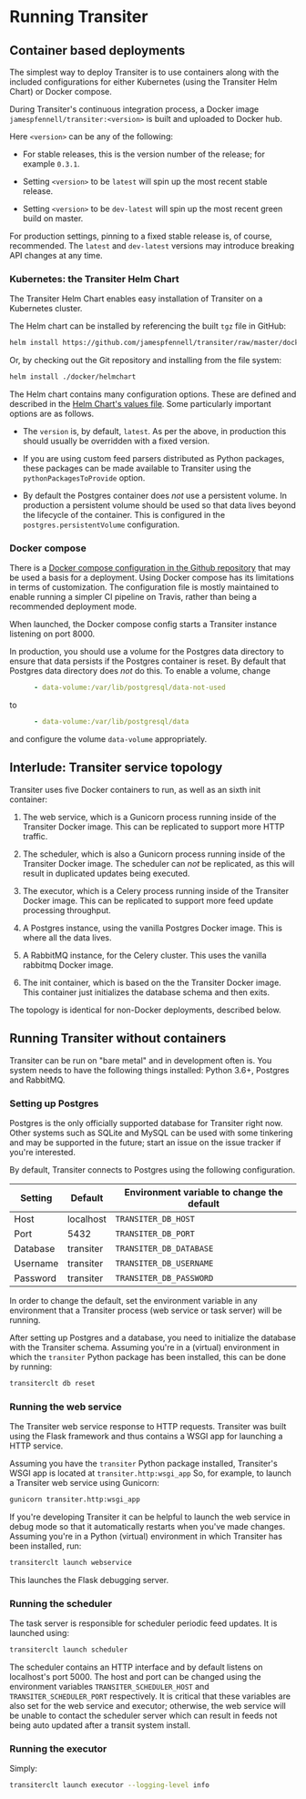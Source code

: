# Running Transiter


## Container based deployments

The simplest way to deploy Transiter is to use
containers along with the included configurations
for either Kubernetes (using the Transiter Helm Chart) or Docker compose.

During Transiter's continuous integration process, a
Docker image `jamespfennell/transiter:<version>`
 is built and uploaded to Docker hub.
    
Here `<version>` can be any of the following:

- For stable releases, this is the version number of the release; for example `0.3.1`.

- Setting `<version>` to be `latest` will spin up the most recent stable release.

- Setting `<version>` to be `dev-latest` will spin up the most recent green build on master.

For production settings, pinning to a fixed stable release is, of course, recommended.
The `latest` and `dev-latest` versions may introduce breaking API changes at any time.


### Kubernetes: the Transiter Helm Chart

The Transiter Helm Chart enables easy installation of 
Transiter on a Kubernetes cluster.

The Helm chart can be installed by referencing the built `tgz` file 
in GitHub:
```sh
helm install https://github.com/jamespfennell/transiter/raw/master/docker/helmchart-0.1.0.tgz
```
Or, by checking out the Git repository and installing from the file system:
```sh
helm install ./docker/helmchart
```


The Helm chart contains many configuration options.
These are defined and described in the 
[Helm Chart's values file](https://github.com/jamespfennell/transiter/blob/master/docker/helmchart/values.yaml).
Some particularly important options are as follows.

- The `version` is, by default, `latest`. As per the above, in production this should usually
    be overridden with a fixed version.
    
- If you are using custom feed parsers distributed as Python packages,
    these packages can be made available to Transiter using the 
    `pythonPackagesToProvide` option.

- By default the Postgres container does *not* use a persistent volume. 
    In production a persistent volume should be used so that data lives
    beyond the lifecycle of the container.
    This is configured in the `postgres.persistentVolume` configuration.


### Docker compose

There is a [Docker compose configuration in the Github repository](https://raw.githubusercontent.com/jamespfennell/transiter/master/docker/docker-compose.yml)
that may be used a basis for a deployment.
Using Docker compose has its limitations in terms of customization.
The 
configuration file is mostly maintained to enable running a simpler CI pipeline on Travis,
rather than being a recommended deployment mode.

When launched, the Docker compose config starts a Transiter instance listening on port 8000.

In production, you should use a volume for the Postgres data directory to ensure
that data persists if the Postgres container is reset.
By default that Postgres data directory does *not* do this.
To enable a volume, change
```yaml
      - data-volume:/var/lib/postgresql/data-not-used
```
to
```yaml
      - data-volume:/var/lib/postgresql/data
```
and configure the volume `data-volume` appropriately.

## Interlude: Transiter service topology

Transiter uses five Docker containers to run, as
well as an sixth init container:

1. The web service, which is a Gunicorn process 
    running inside of the Transiter Docker image.
    This can be replicated to support more HTTP traffic.
    
1. The scheduler, which is also a Gunicorn process 
    running inside of the Transiter Docker image.
    The scheduler can _not_ be replicated, as this will result in
     duplicated updates being executed.    
     
1. The executor, which is a Celery process
    running inside of the Transiter Docker image.
    This can be replicated to support more feed update processing throughput.
     
1. A Postgres instance, using the vanilla Postgres Docker image.
    This is where all the data lives.

1. A RabbitMQ instance, for the Celery cluster.
    This uses the vanilla rabbitmq Docker image.

1. The init container, which is based on the the Transiter Docker image.
    This container just initializes the database schema and then exits.
    
The topology is identical for non-Docker deployments, described below.

## Running Transiter without containers

Transiter can be run on "bare metal" and in development often is.
You system needs to have the following things installed:
Python 3.6+, Postgres and RabbitMQ.

### Setting up Postgres

Postgres is the only officially supported database for Transiter right now.
Other systems such as SQLite and MySQL can be used with some tinkering and
 may be supported in the future;
start an issue on the issue tracker if you're interested.

By default, Transiter connects to Postgres using the following configuration.

Setting     | Default   | Environment variable to change the default
------------|-----------|---------------------------------
Host        | localhost | `TRANSITER_DB_HOST`
Port        | 5432      | `TRANSITER_DB_PORT`
Database    | transiter | `TRANSITER_DB_DATABASE`
Username    | transiter | `TRANSITER_DB_USERNAME`
Password    | transiter | `TRANSITER_DB_PASSWORD`

In order to change the default, set the environment variable
in any environment that a Transiter process (web service or task server)
will be running.

After setting up Postgres and a database, you need to 
initialize the database with the Transiter schema.
Assuming you're in a (virtual) environment in which the `transiter`
Python package has been installed, this can be done by running:
```sh
transiterclt db reset
```

### Running the web service

The Transiter web service response to HTTP requests.
Transiter was built using the Flask framework and thus 
contains a WSGI app for launching a HTTP service.

Assuming you have the `transiter` Python package installed,
Transiter's WSGI app is located at `transiter.http:wsgi_app`
So, for example, to launch a Transiter web service using Gunicorn:
```sh
gunicorn transiter.http:wsgi_app
```

If you're developing Transiter
it can be helpful to launch the web service in debug mode so that it 
automatically restarts when you've made changes.
Assuming you're in a Python (virtual) environment in which Transiter has 
been installed, run:

```sh
transiterclt launch webservice
```
This launches the Flask debugging server.


### Running the scheduler

The task server is responsible for scheduler periodic feed updates.
It is launched using:
```sh
transiterclt launch scheduler
```
The scheduler contains an HTTP interface and by default listens on localhost's port 5000.
The host and port can be changed using the environment variables
`TRANSITER_SCHEDULER_HOST` and `TRANSITER_SCHEDULER_PORT` respectively.
It is critical that these variables are also set for the web service and executor; otherwise,
the web service will be unable to contact the scheduler server which can result
in feeds not being auto updated after a transit system install.
 
### Running the executor

Simply:
```sh
transiterclt launch executor --logging-level info
```

